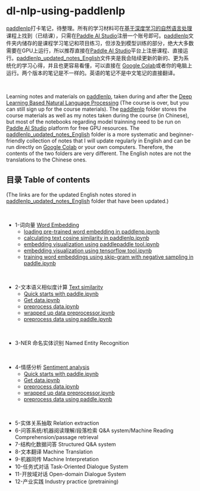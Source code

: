 # dl-nlp-using-paddlenlp

[paddlenlp](https://github.com/PaddlePaddle/PaddleNLP)打卡笔记，待整理。所有的学习材料可在[基于深度学习的自然语言处理](https://aistudio.baidu.com/aistudio/course/introduce/24177)课程上找到（已结课），只需在[Paddle AI Studio](https://aistudio.baidu.com/aistudio/index)注册一个账号即可。[paddlenlp](https://github.com/jaaack-wang/dl-nlp-using-paddlenlp/tree/main/paddlenlp)文件夹内储存的是课程学习笔记和项目练习，但涉及到模型训练的部分，绝大大多数需要在GPU上运行，所以推荐直接在[Paddle AI Studio](https://aistudio.baidu.com/aistudio/index)平台上注册课程、直接运行。[paddlenlp_updated_notes_English](https://github.com/jaaack-wang/dl-nlp-using-paddlenlp/tree/main/paddlenlp_updated_notes_English/WordEmbedding)文件夹是我会陆续更新的新的、更为系统化的学习心得，并且也更容易看懂，可以直接在 [Google Colab](https://colab.research.google.com/notebooks/intro.ipynb?utm_source=scs-index)或者你的电脑上运行。两个版本的笔记是不一样的。英语的笔记不是中文笔记的直接翻译。

<br>

Learning notes and materials on [paddlenlp](https://github.com/PaddlePaddle/PaddleNLP), taken during and after the [Deep Learning Based Natural Language Processing](https://aistudio.baidu.com/aistudio/course/introduce/24177) (The course is over, but you can still sign up for the course materials). The [paddlenlp](https://github.com/jaaack-wang/dl-nlp-using-paddlenlp/tree/main/paddlenlp) folder stores the course materials as well as my notes taken during the course (in Chinese), but most of the notebooks regarding model trainning need to be run on [Paddle AI Studio](https://aistudio.baidu.com/aistudio/index) platform for free GPU resources. The [paddlenlp_updated_notes_English](https://github.com/jaaack-wang/dl-nlp-using-paddlenlp/tree/main/paddlenlp_updated_notes_English/WordEmbedding) folder is a more systematic and beginner-friendly collection of notes that I will update regularly in English and can be run directly on [Google Colab](https://colab.research.google.com/notebooks/intro.ipynb?utm_source=scs-index) or your own computers. Therefore, the contents of the two folders are very different. The English notes are not the translations to the Chinese ones. 


## 目录 Table of contents
(The links are for the updated English notes stored in [paddlenlp_updated_notes_English](https://github.com/jaaack-wang/dl-nlp-using-paddlenlp/tree/main/paddlenlp_updated_notes_English/WordEmbedding) folder that have been updated.)

<br>

- 1-词向量 [Word Embedding](https://github.com/jaaack-wang/dl-nlp-using-paddlenlp/tree/main/paddlenlp_updated_notes_English/WordEmbedding)
  - [loading pre-trained word embedding in paddlenp.ipynb](https://github.com/jaaack-wang/dl-nlp-using-paddlenlp/blob/main/paddlenlp_updated_notes_English/WordEmbedding/1-loading%20pre-trained%20word%20embedding%20in%20paddlenp.ipynb)
  - [calculating text cosine similarity in paddlenlp.ipynb](https://github.com/jaaack-wang/dl-nlp-using-paddlenlp/blob/main/paddlenlp_updated_notes_English/WordEmbedding/2-calculating%20text%20cosine%20similarity%20in%20paddlenlp.ipynb)
  - [embedding visualization using paddlepaddle tool.ipynb](https://github.com/jaaack-wang/dl-nlp-using-paddlenlp/blob/main/paddlenlp_updated_notes_English/WordEmbedding/3-embedding%20visualization%20using%20paddlepaddle%20tool.ipynb)
  - [embedding visualization using tensorflow tool.ipynb](https://github.com/jaaack-wang/dl-nlp-using-paddlenlp/blob/main/paddlenlp_updated_notes_English/WordEmbedding/3.2-embedding%20visualization%20using%20tensorflow%20tool.ipynb)
  - [training word embeddings using skip-gram with negative sampling in paddle.ipynb](https://github.com/jaaack-wang/dl-nlp-using-paddlenlp/blob/main/paddlenlp_updated_notes_English/WordEmbedding/4-training%20word%20embeddings%20using%20skip-gram%20with%20negative%20sampling%20in%20paddle.ipynb)

<br>

- 2-文本语义相似度计算 [Text similarity](https://github.com/jaaack-wang/dl-nlp-using-paddlenlp/tree/main/paddlenlp_updated_notes_English/Text%20Similarity)
	- [Quick starts with paddle.ipynb](https://github.com/jaaack-wang/dl-nlp-using-paddlenlp/blob/main/paddlenlp_updated_notes_English/Text%20Similarity/0%20-%20Quick_starts_with_paddle.ipynb)
	- [Get data.ipynb](https://github.com/jaaack-wang/dl-nlp-using-paddlenlp/blob/main/paddlenlp_updated_notes_English/Text%20Similarity/1%20-%20get_data.ipynb)
	- [preprocess data.ipynb](https://github.com/jaaack-wang/dl-nlp-using-paddlenlp/blob/main/paddlenlp_updated_notes_English/Text%20Similarity/2%20-%20preprocess_data.ipynb)
	- [wrapped up data preprocessor.ipynb](https://github.com/jaaack-wang/dl-nlp-using-paddlenlp/blob/main/paddlenlp_updated_notes_English/Text%20Similarity/2.1%20-%20wrapped_up_data_preprocessor.ipynb)
	- [preprocess data using paddle.ipynb](https://github.com/jaaack-wang/dl-nlp-using-paddlenlp/blob/main/paddlenlp_updated_notes_English/Text%20Similarity/2.2%20-%20preprocess_data_using_paddle.ipynb)

<br>

- 3-NER 命名实体识别 Named Entity Recognition

<br>

- 4-情感分析 [Sentiment analysis](https://github.com/jaaack-wang/dl-nlp-using-paddlenlp/tree/main/paddlenlp_updated_notes_English/Sentiment_Analysis)
	- [Quick starts with paddle.ipynb](https://github.com/jaaack-wang/dl-nlp-using-paddlenlp/blob/main/paddlenlp_updated_notes_English/Sentiment_Analysis/0%20-%20very_quick_starts_with_paddle.ipynb)
	- [Get data.ipynb](https://github.com/jaaack-wang/dl-nlp-using-paddlenlp/blob/main/paddlenlp_updated_notes_English/Sentiment_Analysis/1%20-%20get_data.ipynb)
	- [preprocess data.ipynb](https://github.com/jaaack-wang/dl-nlp-using-paddlenlp/blob/main/paddlenlp_updated_notes_English/Sentiment_Analysis/2%20-%20preprocess_data.ipynb)
	- [wrapped up data preprocessor.ipynb](https://github.com/jaaack-wang/dl-nlp-using-paddlenlp/blob/main/paddlenlp_updated_notes_English/Sentiment_Analysis/2.1%20-%20wrapped_up_data_preprocessor.ipynb)
	- [preprocess data using paddle.ipynb](https://github.com/jaaack-wang/dl-nlp-using-paddlenlp/blob/main/paddlenlp_updated_notes_English/Sentiment_Analysis/2.2%20-%20preprocess_data_using_paddle.ipynb)

<br>

- 5-实体关系抽取 Relation extraction
- 6-问答系统/机器阅读理解/段落检索 Q&A system/Machine Reading Comprehension/passage retrieval 
- 7-结构化数据问答 Structured Q&A system
- 8-文本翻译 Machine Translation
- 9-机器同传 Machine Interpretation 
- 10-任务式对话 Task-Oriented Dialogue System
- 11-开放域对话 Open-domain Dialogue System
- 12-产业实践 Industry practice (pretraining)
